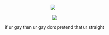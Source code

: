 <p align="center">
</a>
<img src="https://komarev.com/ghpvc/?username=jukejoints&color=c41b20&base=1000&style=flat&label=QUEER-counter" />⠀
<p align="center">

<p align="center">
  <img src="https://i.pinimg.com/1200x/29/9c/93/299c93fb2690150447878b9c95ffa3de.jpg"/>
</p>

<p align="center">
  if ur gay then ur gay dont pretend that ur straight
</p>
